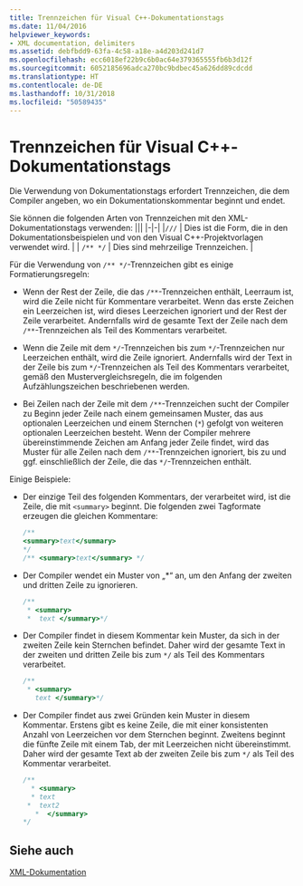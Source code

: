 ```yaml
---
title: Trennzeichen für Visual C++-Dokumentationstags
ms.date: 11/04/2016
helpviewer_keywords:
- XML documentation, delimiters
ms.assetid: debfbdd9-63fa-4c58-a18e-a4d203d241d7
ms.openlocfilehash: ecc6018ef22b9c6b0ac64e379365555fb6b3d12f
ms.sourcegitcommit: 6052185696adca270bc9bdbec45a626dd89cdcdd
ms.translationtype: HT
ms.contentlocale: de-DE
ms.lasthandoff: 10/31/2018
ms.locfileid: "50589435"
---
```

# <a name="delimiters-for-visual-c-documentation-tags"></a>Trennzeichen für Visual C++-Dokumentationstags

Die Verwendung von Dokumentationstags erfordert Trennzeichen, die dem Compiler angeben, wo ein Dokumentationskommentar beginnt und endet.

Sie können die folgenden Arten von Trennzeichen mit den XML-Dokumentationstags verwenden:
|||
|-|-|
|`///`  | Dies ist die Form, die in den Dokumentationsbeispielen und von den Visual C++-Projektvorlagen verwendet wird.  |
| `/** */`  | Dies sind mehrzeilige Trennzeichen.  |

Für die Verwendung von `/** */`-Trennzeichen gibt es einige Formatierungsregeln:

- Wenn der Rest der Zeile, die das `/**`-Trennzeichen enthält, Leerraum ist, wird die Zeile nicht für Kommentare verarbeitet. Wenn das erste Zeichen ein Leerzeichen ist, wird dieses Leerzeichen ignoriert und der Rest der Zeile verarbeitet. Andernfalls wird de gesamte Text der Zeile nach dem `/**`-Trennzeichen als Teil des Kommentars verarbeitet.

- Wenn die Zeile mit dem `*/`-Trennzeichen bis zum `*/`-Trennzeichen nur Leerzeichen enthält, wird die Zeile ignoriert. Andernfalls wird der Text in der Zeile bis zum `*/`-Trennzeichen als Teil des Kommentars verarbeitet, gemäß den Mustervergleichsregeln, die im folgenden Aufzählungszeichen beschriebenen werden.

- Bei Zeilen nach der Zeile mit dem `/**`-Trennzeichen sucht der Compiler zu Beginn jeder Zeile nach einem gemeinsamen Muster, das aus optionalen Leerzeichen und einem Sternchen (`*`) gefolgt von weiteren optionalen Leerzeichen besteht. Wenn der Compiler mehrere übereinstimmende Zeichen am Anfang jeder Zeile findet, wird das Muster für alle Zeilen nach dem `/**`-Trennzeichen ignoriert, bis zu und ggf. einschließlich der Zeile, die das `*/`-Trennzeichen enthält.

Einige Beispiele:

- Der einzige Teil des folgenden Kommentars, der verarbeitet wird, ist die Zeile, die mit `<summary>` beginnt. Die folgenden zwei Tagformate erzeugen die gleichen Kommentare:

    ```cpp
    /**
    <summary>text</summary>
    */
    /** <summary>text</summary> */
    ```

- Der Compiler wendet ein Muster von „\*“ an, um den Anfang der zweiten und dritten Zeile zu ignorieren.

    ```cpp
    /**
     * <summary>
     *  text </summary>*/
    ```

- Der Compiler findet in diesem Kommentar kein Muster, da sich in der zweiten Zeile kein Sternchen befindet. Daher wird der gesamte Text in der zweiten und dritten Zeile bis zum `*/` als Teil des Kommentars verarbeitet.

    ```cpp
    /**
     * <summary>
       text </summary>*/
    ```

- Der Compiler findet aus zwei Gründen kein Muster in diesem Kommentar. Erstens gibt es keine Zeile, die mit einer konsistenten Anzahl von Leerzeichen vor dem Sternchen beginnt. Zweitens beginnt die fünfte Zeile mit einem Tab, der mit Leerzeichen nicht übereinstimmt. Daher wird der gesamte Text ab der zweiten Zeile bis zum `*/` als Teil des Kommentar verarbeitet.

    ```cpp
    /**
      * <summary>
      * text
     *  text2
       *  </summary>
    */
    ```

## <a name="see-also"></a>Siehe auch

[XML-Dokumentation](../ide/xml-documentation-visual-cpp.md)